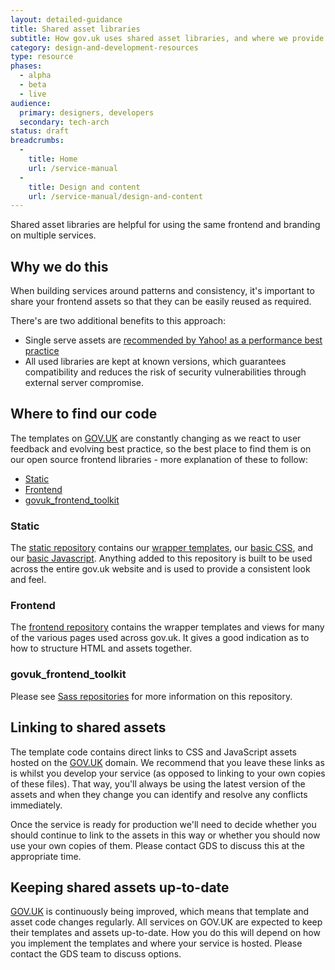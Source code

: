 ```yaml
---
layout: detailed-guidance
title: Shared asset libraries
subtitle: How gov.uk uses shared asset libraries, and where we provide our code
category: design-and-development-resources
type: resource
phases:
  - alpha
  - beta
  - live
audience:
  primary: designers, developers
  secondary: tech-arch
status: draft
breadcrumbs:
  -
    title: Home
    url: /service-manual
  -
    title: Design and content
    url: /service-manual/design-and-content
---
```


Shared asset libraries are helpful for using the same frontend and
branding on multiple services.

## Why we do this

When building services around patterns and consistency, it's important
to share your frontend assets so that they can be easily reused as
required.

There's are two additional benefits to this approach:

- Single serve assets are
  [recommended by Yahoo! as a performance best practice](http://developer.yahoo.com/performance/rules.html#num_http)
- All used libraries are kept at known versions, which guarantees
  compatibility and reduces the risk of security vulnerabilities
  through external server compromise.

## Where to find our code

The templates on [GOV.UK](https://www.gov.uk) are constantly changing as we react to user
feedback and evolving best practice, so the best place to find them is
on our open source frontend libraries - more explanation of these to
follow:

- [Static](https://github.com/alphagov/static)
- [Frontend](https://github.com/alphagov/frontend)
- [govuk_frontend_toolkit](https://github.com/alphagov/govuk_frontend_toolkit)

### Static

The [static repository](https://github.com/alphagov/static) contains
our
[wrapper templates](https://github.com/alphagov/static/tree/master/app/views/root),
our
[basic CSS](https://github.com/alphagov/static/tree/master/app/assets/stylesheets),
and our
[basic Javascript](https://github.com/alphagov/static/tree/master/app/assets/javascripts). Anything
added to this repository is built to be used across the entire gov.uk
website and is used to provide a consistent look and feel.

### Frontend

The [frontend repository](https://github.com/alphagov/frontend)
contains the wrapper templates and views for many of the various pages
used across gov.uk. It gives a good indication as to how to structure
HTML and assets together.

### govuk_frontend_toolkit

Please see
[Sass repositories](/service-manual/design-and-content/resources/sass-repositories.html) for
more information on this repository.


## Linking to shared assets

The template code contains direct links to CSS and JavaScript assets hosted on
the [GOV.UK](https://www.gov.uk) domain. We recommend that you leave these links as is whilst you
develop your service (as opposed to linking to your own copies of these files).
That way, you'll always be using the latest version of the assets and when they
change you can identify and resolve any conflicts immediately.

Once the service is ready for production we'll need to decide whether you should
continue to link to the assets in this way or whether you should now use your
own copies of them. Please contact GDS to discuss this at the appropriate time.

## Keeping shared assets up-to-date

[GOV.UK](https://www.gov.uk) is continuously being improved, which means that template and asset code
changes regularly. All services on GOV.UK are expected to keep their templates
and assets up-to-date. How you do this will depend on how you implement the
templates and where your service is hosted. Please contact the GDS team to
discuss options.
